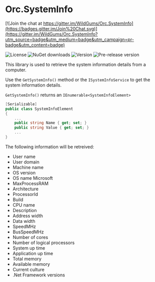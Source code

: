 Orc.SystemInfo
==================

[![Join the chat at https://gitter.im/WildGums/Orc.SystemInfo](https://badges.gitter.im/Join%20Chat.svg)](https://gitter.im/WildGums/Orc.SystemInfo?utm_source=badge&utm_medium=badge&utm_campaign=pr-badge&utm_content=badge)

![License](https://img.shields.io/github/license/wildgums/orc.systeminfo.svg)
![NuGet downloads](https://img.shields.io/nuget/dt/orc.systeminfo.svg)
![Version](https://img.shields.io/nuget/v/orc.systeminfo.svg)
![Pre-release version](https://img.shields.io/nuget/vpre/orc.systeminfo.svg)

This library is used to retrieve the system information details from a computer.

Use the `GetSystemInfo()` method or the `ISystemInfoService` to get the system information details.

`GetSystemInfo()` returns an `IEnumerable<SystemInfoElement>`

```c#
[Serializable]
public class SystemInfoElement
{
    ...
    public string Name { get; set; }
    public string Value { get; set; }
    ...
}
```

The following information will be retreived:

- User name
- User domain
- Machine name
- OS version
- OS name Microsoft
- MaxProcessRAM
- Architecture
- ProcessorId 
- Build 
- CPU name 
- Description
- Address width 
- Data width 
- SpeedMHz
- BusSpeedMHz
- Number of cores
- Number of logical processors
- System up time
- Application up time
- Total memory
- Available memory
- Current culture
- .Net Framework versions  
